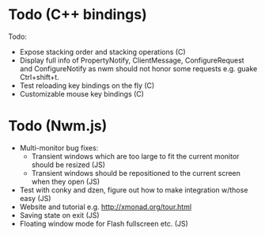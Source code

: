 # Todo (C++ bindings)

Todo:

- Expose stacking order and stacking operations (C)
- Display full info of PropertyNotify, ClientMessage, ConfigureRequest and ConfigureNotify as nwm should not honor some requests e.g. guake Ctrl+shift+t.
- Test reloading key bindings on the fly (C)
- Customizable mouse key bindings (C)

# Todo (Nwm.js)

- Multi-monitor bug fixes:
  - Transient windows which are too large to fit the current monitor should be resized (JS)
  - Transient windows should be repositioned to the current screen when they open (JS)
- Test with conky and dzen, figure out how to make integration w/those easy (JS)
- Website and tutorial e.g. http://xmonad.org/tour.html
- Saving state on exit (JS)
- Floating window mode for Flash fullscreen etc. (JS)

